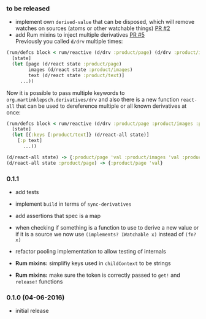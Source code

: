 ### to be released


- implement own `derived-value` that can be disposed, which will remove watches on sources (atoms or other watchable things) [PR #2](https://github.com/martinklepsch/derivatives/pull/2)
- add Rum mixins to inject multiple derivatives [PR #5](https://github.com/martinklepsch/derivatives/pull/5)  
  Previously you called `d/drv` multiple times:
```clojure
(rum/defcs block < rum/reactive (d/drv :product/page) (d/drv :product/images) (d/drv :product/text) 
  [state]
  (let [page (d/react state :product/page)
        images (d/react state :product/images)
        text (d/react state :product/text)] 
     ...))
```

Now it is possible to pass multiple keywords to `org.martinklepsch.derivatives/drv` and also there is a new function
`react-all` that can be used to dereference multiple or all known derivatives at once:

```clojure
(rum/defcs block < rum/reactive (d/drv :product/page :product/images :product/text)
  [state]
  (let [{:keys [:product/text]} (d/react-all state)]
    [:p text]
      ...))
```

```clojure
(d/react-all state) -> {:product/page 'val :product/images 'val :product/text 'val}
(d/react-all state :product/page) -> {:product/page 'val}
```

### 0.1.1

- add tests
- implement `build` in terms of `sync-derivatives`
- add assertions that spec is a map
- when checking if something is a function to use to derive a new
  value or if it is a source we now use `(implements? IWatchable x)`
  instead of `(fn? x)`
- refactor pooling implementation to allow testing of internals

- **Rum mixins:** simplifiy keys used in `childContext` to be strings
- **Rum mixins:** make sure the token is correctly passed to `get!` and `release!` functions

### 0.1.0 (04-06-2016)

- initial release